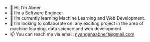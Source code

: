 - 👋 Hi, I’m Abner
- 👀 I’m a Software Engineer
- 🌱 I’m currently learning Machine Learning and Web Development.
- 💞️ I’m looking to collaborate on .any exciting project in the area of machine learning, data science and web development.
- 📫 You can reach me via email: nyangenaabner1@gmail.com

<!---
Abner-NM/Abner-NM is a ✨ special ✨ repository because its `README.md` (this file) appears on your GitHub profile.
You can click the Preview link to take a look at your changes.
--->
